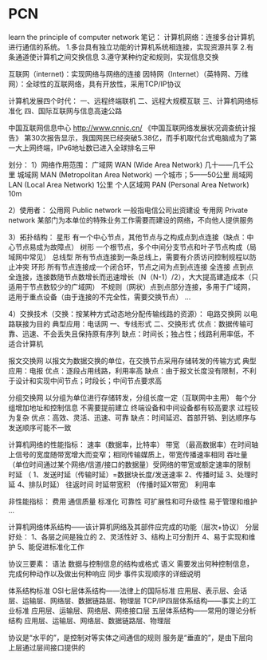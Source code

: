 # PCN
learn the principle of computer network
笔记：
计算机网络：连接多台计算机进行通信的系统。
1.多台具有独立功能的计算机系统相连接，实现资源共享
2.有条通道使计算机之间交换信息
3.遵守某种约定和规则，实现信息交换

互联网（internet)：实现网络与网络的连接
因特网（Internet）（英特网、万维网）：全球性的互联网络，具有开放性，采用TCP/IP协议

计算机发展四个时代：
一、远程终端联机
二、远程大规模互联
三、计算机网络标准化
四、国际互联网与信息高速公路

中国互联网信息中心 http://www.cnnic.cn/  《中国互联网络发展状况调查统计报告》
第30次报告显示，我国网民已经突破5.38亿，而手机取代台式电脑成为了第一大上网终端，IPv6地址数已进入全球排名三甲

划分：
1）网络作用范围：
广域网 WAN (Wide Area Network) 几十——几千公里
城域网 MAN (Metropolitan Area Network) 一个城市；5——50公里
局域网 LAN (Local Area Network) 1公里
个人区域网 PAN (Personal Area Network) 10m

2）使用者：
公用网 Public network 一般指电信公司出资建设
专用网 Private network 某部门为本单位的特殊业务工作需要而建设的网络，不向他人提供服务

3）拓扑结构：
星形 有一个中心节点，其他节点与之构成点到点连接（缺点：中心节点易成为故障点）
树形 一个根节点，多个中间分支节点和叶子节点构成（局域网中常见）
总线型 所有节点连接到一条总线上，需要有介质访问控制规程以防止冲突
环形 所有节点连接成一个闭合环，节点之间为点到点连接
全连接 点到点全连接，连接数随节点数增长而迅速增长（N（N-1）/2），大大提高建造成本（只适用于节点数较少的广域网）
不规则（网状）点到点部分连接，多用于广域网，适用于重点设备（由于连接的不完全性，需要交换节点）
...

4）交换技术（交换：按某种方式动态地分配传输线路的资源）：
电路交换网 以电路联接为目的 典型应用：电话网
一、专线形式 二、交换形式
优点：数据传输可靠、迅速、不会丢失且保持原有序列  缺点：时间长；独占性；线路利用率低，不适合计算机

报文交换网 以报文为数据交换的单位，在交换节点采用存储转发的传输方式 典型应用：电报
优点：逐段占用线路，利用率高  缺点：由于报文长度没有限制，不利于设计和实现中间节点；时段长；中间节点要求高

分组交换网 以分组为单位进行存储转发，分组长度一定（互联网中主用）
每个分组增加地址和控制信息
不需要提前建立
终端设备和中间设备都有较高要求
过程较为复杂
优点：高效、灵活、迅速、可靠  缺点：时间延迟、首部开销、到达顺序与发送顺序可能不一致


计算机网络的性能指标：
速率（数据率，比特率）
带宽 （最高数据率）在时间轴上信号的宽度随带宽增大而变窄；相同传输媒质上，带宽传播速率相同
吞吐量 （单位时间通过某个网络/信道/接口的数据量）受网络的带宽或额定速率的限制
时延 （ 1、发送时延（传输时延）=数据块长度/发送速率  2、传播时延  3、处理时延  4、排队时延）
往返时间
时延带宽积 （传播时延X带宽）
利用率

非性能指标：
费用
通信质量
标准化
可靠性
可扩展性和可升级性
易于管理和维护
...

计算机网络体系结构——该计算机网络及其部件应完成的功能（层次+协议）
分层好处：
1、各层之间是独立的
2、灵活性好
3、结构上可分割开
4、易于实现和维护
5、能促进标准化工作

协议三要素：
语法 数据与控制信息的结构或格式
语义 需要发出何种控制信息，完成何种动作以及做出何种响应
同步 事件实现顺序的详细说明

体系结构标准
OSI七层体系结构——法律上的国际标准
应用层、表示层、会话层、运输层、网络层、数据链路层、物理层
TCP/IP四层体系结构——事实上的工业标准
应用层、运输层、网络层、网络接口层
五层体系结构——常用的理论分析结构
应用层、运输层、网络层、数据链路层、物理层

协议是“水平的”，是控制对等实体之间通信的规则
服务是“垂直的”，是由下层向上层通过层间接口提供的
